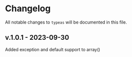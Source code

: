 # Changelog

All notable changes to `typeas` will be documented in this file.

## v.1.0.1 - 2023-09-30

Added exception and default support to array()
